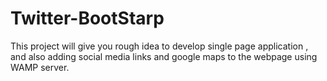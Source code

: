 # Twitter-BootStarp
This project will give you rough idea to develop single page application , and also adding social media links and google maps to the webpage using WAMP server.

